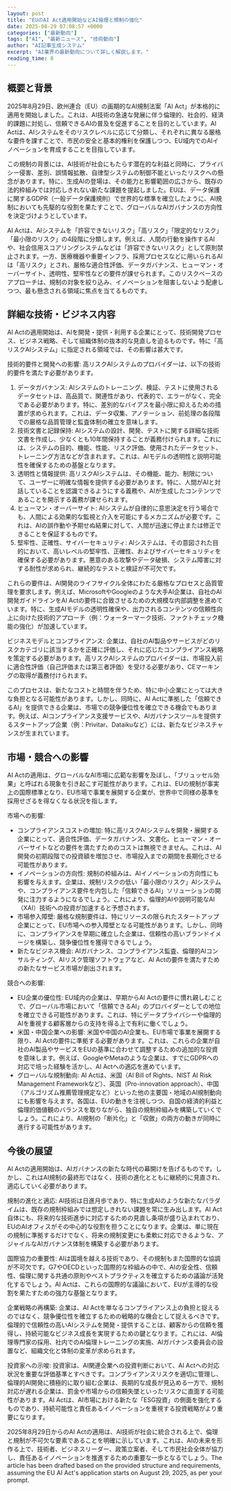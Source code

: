 ```yaml
---
layout: post
title: "EUのAI Act適用開始などAI倫理と規制の強化"
date: 2025-08-29 07:08:57 +0000
categories: ["最新動向"]
tags: ["AI", "最新ニュース", "技術動向"]
author: "AI記事生成システム"
excerpt: "AI業界の最新動向について詳しく解説します。"
reading_time: 8
---
```


## 概要と背景

2025年8月29日、欧州連合（EU）の画期的なAI規制法案「AI Act」が本格的に適用を開始しました。これは、AI技術の急速な発展に伴う倫理的、社会的、経済的課題に対処し、信頼できるAIの普及を促進することを目的としています。AI Actは、AIシステムをそのリスクレベルに応じて分類し、それぞれに異なる厳格な要件を課すことで、市民の安全と基本的権利を保護しつつ、EU域内でのAIイノベーションを育成することを目指しています。

この規制の背景には、AI技術が社会にもたらす潜在的な利益と同時に、プライバシー侵害、差別、誤情報拡散、自律型システムの制御不能といったリスクへの懸念があります。特に、生成AIの登場は、その能力と影響範囲の広さから、既存の法的枠組みでは対応しきれない新たな課題を提起しました。EUは、データ保護に関するGDPR（一般データ保護規則）で世界的な標準を確立したように、AI規制においても先駆的な役割を果たすことで、グローバルなAIガバナンスの方向性を決定づけようとしています。

AI Actは、AIシステムを「許容できないリスク」「高リスク」「限定的なリスク」「最小限のリスク」の4段階に分類します。例えば、人間の行動を操作するAIや、社会信用スコアリングシステムなどは「許容できないリスク」として原則禁止されます。一方、医療機器や重要インフラ、採用プロセスなどに用いられるAIは「高リスク」とされ、厳格な適合性評価、データガバナンス、ヒューマン・オーバーサイト、透明性、堅牢性などの要件が課せられます。このリスクベースのアプローチは、規制の対象を絞り込み、イノベーションを阻害しないよう配慮しつつ、最も懸念される領域に焦点を当てるものです。

## 詳細な技術・ビジネス内容

AI Actの適用開始は、AIを開発・提供・利用する企業にとって、技術開発プロセス、ビジネス戦略、そして組織体制の抜本的な見直しを迫るものです。特に「高リスクAIシステム」に指定される領域では、その影響は甚大です。

技術的要件と開発への影響:
高リスクAIシステムのプロバイダーは、以下の技術的要件を満たす必要があります。

1.  データガバナンス: AIシステムのトレーニング、検証、テストに使用されるデータセットは、高品質で、関連性があり、代表的で、エラーがなく、完全である必要があります。特に、差別的なバイアスを最小限に抑えるための措置が求められます。これは、データ収集、アノテーション、前処理の各段階での厳格な品質管理と監査体制の確立を意味します。
2.  技術文書と記録保持: AIシステムの設計、開発、テストに関する詳細な技術文書を作成し、少なくとも10年間保持することが義務付けられます。これには、システムの目的、機能、性能、リスク評価、使用されたデータセット、トレーニング方法などが含まれます。これは、AIモデルの透明性と説明可能性を確保するための基盤となります。
3.  透明性と情報提供: 高リスクAIシステムは、その機能、能力、制限について、ユーザーに明確な情報を提供する必要があります。特に、人間がAIと対話していることを認識できるようにする義務や、AIが生成したコンテンツであることを開示する義務が課せられます。
4.  ヒューマン・オーバーサイト: AIシステムが自律的に意思決定を行う場合でも、人間による効果的な監視と介入を可能にするメカニズムが必要です。これは、AIの誤作動や予期せぬ結果に対して、人間が迅速に停止または修正できることを保証するものです。
5.  堅牢性、正確性、サイバーセキュリティ: AIシステムは、その意図された目的において、高いレベルの堅牢性、正確性、およびサイバーセキュリティを確保する必要があります。悪意のある攻撃やデータ破損、システム障害に対する耐性が求められ、継続的なテストと検証が不可欠です。

これらの要件は、AI開発のライフサイクル全体にわたる厳格なプロセスと品質管理を要求します。例えば、MicrosoftやGoogleのような大手AI企業は、自社のAI開発ガイドラインをAI Actの要件に合致させるための大規模な内部調整を進めています。特に、生成AIモデルの透明性確保や、出力されるコンテンツの信頼性向上に向けた技術的アプローチ（例：ウォーターマーク技術、ファクトチェック機能の強化）が加速しています。

ビジネスモデルとコンプライアンス:
企業は、自社のAI製品やサービスがどのリスクカテゴリに該当するかを正確に評価し、それに応じたコンプライアンス戦略を策定する必要があります。高リスクAIシステムのプロバイダーは、市場投入前に適合性評価（自己評価または第三者評価）を受ける必要があり、CEマーキングの取得が義務付けられます。

このプロセスは、新たなコストと時間を伴うため、特に中小企業にとっては大きな負担となる可能性があります。しかし、同時に、AI Actに準拠した「信頼できるAI」を提供できる企業は、市場での競争優位性を確立できる機会でもあります。例えば、AIコンプライアンス支援サービスや、AIガバナンスツールを提供するスタートアップ企業（例：Privitar、Dataikuなど）には、新たなビジネスチャンスが生まれています。

## 市場・競合への影響

AI Actの適用は、グローバルなAI市場に広範な影響を及ぼし、「ブリュッセル効果」と呼ばれる現象を引き起こす可能性があります。これは、EUの規制が事実上の国際標準となり、EU市場で事業を展開する企業が、世界中で同様の基準を採用せざるを得なくなる状況を指します。

市場への影響:

*   コンプライアンスコストの増加: 特に高リスクAIシステムを開発・展開する企業にとって、適合性評価、データガバナンス、文書化、ヒューマン・オーバーサイトなどの要件を満たすためのコストは無視できません。これは、AI開発の初期段階での投資額を増加させ、市場投入までの期間を長期化させる可能性があります。
*   イノベーションの方向性: 規制の枠組みは、AIイノベーションの方向性にも影響を与えます。企業は、規制リスクの低い「最小限のリスク」AIシステムや、コンプライアンス要件を内包した「信頼できるAI」ソリューションの開発に注力するようになるでしょう。これにより、倫理的AIや説明可能なAI（XAI）技術への投資が加速すると予想されます。
*   市場参入障壁: 厳格な規制要件は、特にリソースの限られたスタートアップ企業にとって、EU市場への参入障壁となる可能性があります。しかし、同時に、コンプライアンスを早期に確立した企業は、信頼性の高いブランドイメージを構築し、競争優位性を獲得できるでしょう。
*   新たなビジネス機会: AIガバナンス、コンプライアンス監査、倫理的AIコンサルティング、AIリスク管理ソフトウェアなど、AI Actの要件を満たすための新たなサービス市場が創出されます。

競合への影響:

*   EU企業の優位性: EU域内の企業は、早期からAI Actの要件に慣れ親しむことで、グローバル市場において「信頼できるAI」のプロバイダーとしての地位を確立できる可能性があります。これは、特にデータプライバシーや倫理的AIを重視する顧客層からの支持を得る上で有利に働くでしょう。
*   米国・中国企業への影響: 米国や中国のAI企業も、EU市場で事業を展開する限り、AI Actの要件に準拠する必要があります。これは、これらの企業が自社のAI製品やサービスをEUの基準に合わせて調整するための追加的な投資を意味します。例えば、GoogleやMetaのような企業は、すでにGDPRへの対応で培った経験を活かし、AI Actへの適応を進めています。
*   グローバルな規制動向: AI Actは、米国（AI Bill of Rights、NIST AI Risk Management Frameworkなど）、英国（Pro-innovation approach）、中国（アルゴリズム推薦管理規定など）といった他の主要国・地域のAI規制動向にも影響を与えます。各国は、EUの動きを注視しつつ、自国の経済的利益と倫理的価値観のバランスを取りながら、独自の規制枠組みを構築していくでしょう。これにより、AI規制の「断片化」と「収斂」の両方の動きが同時に進行する可能性があります。

## 今後の展望

AI Actの適用開始は、AIガバナンスの新たな時代の幕開けを告げるものです。しかし、これはAI規制の最終形ではなく、技術の進化とともに継続的に見直され、適応していく必要があります。

規制の進化と適応:
AI技術は日進月歩であり、特に生成AIのような新たなパラダイムは、既存の規制枠組みでは想定しきれない課題を常に生み出します。AI Act自体にも、将来的な技術進歩に対応するための見直し条項が盛り込まれており、EUのAIオフィスがその中心的な役割を担うことになります。企業は、単に現在の規制に準拠するだけでなく、将来の規制変更にも柔軟に対応できるような、アジャイルなAIガバナンス体制を構築する必要があります。

国際協力の重要性:
AIは国境を越える技術であり、その規制もまた国際的な協調が不可欠です。G7やOECDといった国際的な枠組みの中で、AIの安全性、信頼性、倫理に関する共通の原則やベストプラクティスを確立するための議論が活発化するでしょう。AI Actは、これらの国際的な議論において、EUが主導的な役割を果たすための強力な基盤となります。

企業戦略の再構築:
企業は、AI Actを単なるコンプライアンス上の負担と捉えるのではなく、競争優位性を確立するための戦略的な機会として捉えるべきです。倫理的で信頼性の高いAIシステムを開発・提供することは、顧客からの信頼を獲得し、持続可能なビジネス成長を実現するための鍵となります。これには、AI倫理専門家の採用、社内でのAI倫理トレーニングの実施、AIガバナンス委員会の設置など、組織文化と体制の変革が求められます。

投資家への示唆:
投資家は、AI関連企業への投資判断において、AI Actへの対応状況を重要な評価基準とすべきです。コンプライアンスリスクを適切に管理し、倫理的AI開発に積極的に取り組む企業は、長期的な成長が見込める一方で、規制対応が遅れる企業は、罰金や市場からの信頼失墜といったリスクに直面する可能性があります。AI Actは、AI市場における新たな「ESG投資」の側面を強化するものであり、持続可能性と責任あるイノベーションを重視する投資戦略がより重要になります。

2025年8月29日からのAI Actの適用は、AI技術が社会に統合される上で、倫理と規制が不可欠な要素であることを明確に示しています。これは、AIの未来を形作る上で、技術者、ビジネスリーダー、政策立案者、そして市民社会全体が協力し、責任あるイノベーションを推進するための重要な一歩となるでしょう。The article has been drafted based on the provided structure and requirements, assuming the EU AI Act's application starts on August 29, 2025, as per your prompt.

